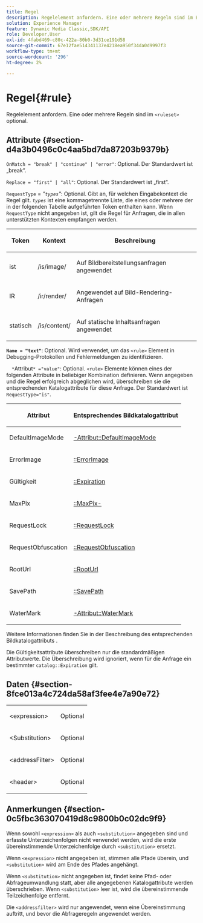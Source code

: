 ```yaml
---
title: Regel
description: Regelelement anfordern. Eine oder mehrere Regeln sind im Element <ruleset> optional.
solution: Experience Manager
feature: Dynamic Media Classic,SDK/API
role: Developer,User
exl-id: 4fabd469-c80c-422a-80b0-3d31ce191d58
source-git-commit: 67e12fae514341137e4218ea950f34da0d9997f3
workflow-type: tm+mt
source-wordcount: '296'
ht-degree: 2%

---
```


# Regel{#rule}

Regelelement anfordern. Eine oder mehrere Regeln sind im `<ruleset>` optional.

## Attribute {#section-d4a3b0496c0c4aa5bd7da87203b9379b}

`OnMatch = "break" | "continue" | "error"`: Optional. Der Standardwert ist „break“.

`Replace = "first" | "all"`: Optional. Der Standardwert ist „first“.

`RequestType` = *&quot;`types`&quot;*: Optional. Gibt an, für welchen Eingabekontext die Regel gilt. *`types`* ist eine kommagetrennte Liste, die eines oder mehrere der in der folgenden Tabelle aufgeführten Token enthalten kann. Wenn `RequestType` nicht angegeben ist, gilt die Regel für Anfragen, die in allen unterstützten Kontexten empfangen werden.

<table id="table_4935E1ED03624DA6AF3F8DC9AAA10237"> 
 <thead> 
  <tr> 
   <th class="entry"> <p><b>Token</b> </p> </th> 
   <th class="entry"> <p><b>Kontext</b> </p> </th> 
   <th class="entry"> <p><b>Beschreibung</b> </p> </th> 
  </tr> 
 </thead>
 <tbody> 
  <tr> 
   <td> <p> <span class="codeph"> ist</span> </p> </td> 
   <td> <p> <span class="filepath"> /is/image/</span> </p> </td> 
   <td> <p>Auf Bildbereitstellungsanfragen angewendet </p> </td> 
  </tr> 
  <tr> 
   <td> <p> <span class="codeph"> IR</span> </p> </td> 
   <td> <p> <span class="filepath"> /ir/render/</span> </p> </td> 
   <td> <p>Angewendet auf Bild-Rendering-Anfragen </p> </td> 
  </tr> 
  <tr> 
   <td> <p> <span class="codeph"> statisch</span> </p> </td> 
   <td> <p> <span class="filepath"> /is/content/</span> </p> </td> 
   <td> <p>Auf statische Inhaltsanfragen angewendet </p> </td> 
  </tr> 
 </tbody> 
</table>

**`Name = "text"`**: Optional. Wird verwendet, um das `<rule>` Element in Debugging-Protokollen und Fehlermeldungen zu identifizieren.

`  *`Attribut`* ="value"`: Optional. `<rule>` Elemente können eines der folgenden Attribute in beliebiger Kombination definieren. Wenn angegeben und die Regel erfolgreich abgeglichen wird, überschreiben sie die entsprechenden Katalogattribute für diese Anfrage. Der Standardwert ist `RequestType="is"`.

<table id="table_67AED5BEADDF4DAC99B5EF46438C1ABC"> 
 <thead> 
  <tr> 
   <th class="entry"> <b> <span class="varname"> Attribut </span> </b> </th> 
   <th class="entry"> <p>Entsprechendes Bildkatalogattribut </p> </th> 
  </tr> 
 </thead>
 <tbody> 
  <tr> 
   <td> <p> <span class="codeph"> DefaultImageMode</span> </p> </td> 
   <td> <p><a href="../../../../../is-api/image-catalog/image-serving-api-ref/c-image-catalog-reference/c-attributes-reference/r-defaultimagemode.md#reference-8a996af162f84e46bbe9e6e0d4e26782" type="reference" format="dita" scope="local">-Attribut::DefaultImageMode</a> </p> </td> 
  </tr> 
  <tr> 
   <td> <p> <span class="codeph"> ErrorImage</span> </p> </td> 
   <td> <p><a href="../../../../../is-api/image-catalog/image-serving-api-ref/c-image-catalog-reference/c-attributes-reference/r-errorimage.md#reference-c494d5d8b2584fe3800f35baabd0292c" type="reference" format="dita" scope="local">::ErrorImage</a> </p> </td> 
  </tr> 
  <tr> 
   <td> <p> <span class="codeph"> Gültigkeit</span> </p> </td> 
   <td> <p> <a href="../../../../../is-api/image-catalog/image-serving-api-ref/c-image-catalog-reference/c-attributes-reference/r-expiration.md#reference-a0bf4686425d4e00b8014c4950fb62b7" type="reference" format="dita" scope="local">::Expiration</a> </p> </td> 
  </tr> 
  <tr> 
   <td> <p> <span class="codeph"> MaxPix</span> </p> </td> 
   <td> <p><a href="../../../../../is-api/image-catalog/image-serving-api-ref/c-image-catalog-reference/c-attributes-reference/r-maxpix.md#reference-e167d396ac794079ba8b5e6eb16eeda5" type="reference" format="dita" scope="local">::MaxPix-</a> </p> </td> 
  </tr> 
  <tr> 
   <td> <p> <span class="codeph"> RequestLock</span> </p> </td> 
   <td> <p> <a href="../../../../../is-api/image-catalog/image-serving-api-ref/c-image-catalog-reference/c-attributes-reference/r-requestlock.md#reference-8bbe2f581be847d3b9fa123e8e5e94b0" type="reference" format="dita" scope="local">::RequestLock</a> </p> </td> 
  </tr> 
  <tr> 
   <td> <p> <span class="codeph"> RequestObfuscation</span> </p> </td> 
   <td> <p> <a href="../../../../../is-api/image-catalog/image-serving-api-ref/c-image-catalog-reference/c-attributes-reference/r-requestobfuscation.md#reference-730a3330253343f893419ebd52baf0bd" type="reference" format="dita" scope="local">::RequestObfuscation</a> </p> </td> 
  </tr> 
  <tr> 
   <td> <p> <span class="codeph"> RootUrl</span> </p> </td> 
   <td> <p> <a href="../../../../../is-api/image-catalog/image-serving-api-ref/c-image-catalog-reference/c-attributes-reference/r-rooturl.md#reference-3b0e43881020409cbe642366913cf137" type="reference" format="dita" scope="local">::RootUrl</a> </p> </td> 
  </tr> 
  <tr> 
   <td> <p> <span class="codeph"> SavePath</span> </p> </td> 
   <td> <p> <a href="../../../../../is-api/image-catalog/image-serving-api-ref/c-image-catalog-reference/c-attributes-reference/r-savepath.md#reference-9c4686dc153b41d8a0751cde83615432" type="reference" format="dita" scope="local">::SavePath</a> </p> </td> 
  </tr> 
  <tr> 
   <td> <p> <span class="codeph"> WaterMark</span> </p> </td> 
   <td> <p><a href="../../../../../is-api/image-catalog/image-serving-api-ref/c-image-catalog-reference/c-attributes-reference/r-watermark.md#reference-942b50acb2dd43a5ae498dc41ea9ac9b" type="reference" format="dita" scope="local">-Attribut::WaterMark</a> </p> </td> 
  </tr> 
 </tbody> 
</table>

Weitere Informationen finden Sie in der Beschreibung des entsprechenden Bildkatalogattributs .

Die Gültigkeitsattribute überschreiben nur die standardmäßigen Attributwerte. Die Überschreibung wird ignoriert, wenn für die Anfrage ein bestimmter `catalog::Expiration` gilt.

## Daten {#section-8fce013a4c724da58af3fee4e7a90e72}

<table id="simpletable_4F1C03671DA942A3A332B2C686A63C52"> 
 <tr class="strow"> 
  <td class="stentry"> <p><span class="codeph"> &lt;expression&gt;</span> </p></td> 
  <td class="stentry"> <p>Optional </p></td> 
 </tr> 
 <tr class="strow"> 
  <td class="stentry"> <p><span class="codeph"> &lt;Substitution&gt;</span> </p></td> 
  <td class="stentry"> <p>Optional </p></td> 
 </tr> 
 <tr class="strow"> 
  <td class="stentry"> <p><span class="codeph"> &lt;addressFilter&gt;</span> </p></td> 
  <td class="stentry"> <p>Optional </p></td> 
 </tr> 
 <tr class="strow"> 
  <td class="stentry"> <p><span class="codeph"> &lt;header&gt;</span> </p></td> 
  <td class="stentry"> <p>Optional </p></td> 
 </tr> 
</table>

## Anmerkungen {#section-0c5fbc363070419d8c9800b0c02dc9f9}

Wenn sowohl `<expression>` als auch `<substitution>` angegeben sind und erfasste Unterzeichenfolgen nicht verwendet werden, wird die erste übereinstimmende Unterzeichenfolge durch `<substitution>` ersetzt.

Wenn `<expression>` nicht angegeben ist, stimmen alle Pfade überein, und `<substitution>` wird am Ende des Pfades angehängt.

Wenn `<substitution>` nicht angegeben ist, findet keine Pfad- oder Abfrageumwandlung statt, aber alle angegebenen Katalogattribute werden überschrieben. Wenn `<substitution>` leer ist, wird die übereinstimmende Teilzeichenfolge entfernt.

Die `<addressfilter>` wird nur angewendet, wenn eine Übereinstimmung auftritt, und bevor die Abfrageregeln angewendet werden.
